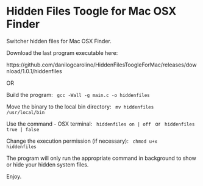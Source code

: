 # Hidden Files Toogle for Mac OSX Finder
Switcher hidden files for Mac OSX Finder.

Download the last program executable here:
<link>https://github.com/danilogcarolino/HiddenFilesToogleForMac/releases/download/1.0.1/hiddenfiles</link>

OR

Build the program:
<code>
  gcc -Wall -g main.c -o hiddenfiles
</code>

Move the binary to the local bin directory:
<code>
  mv hiddenfiles /usr/local/bin
</code>

Use the command - OSX terminal:
<code>
  hiddenfiles on | off
</code>
or
<code>
  hiddenfiles true | false
</code>

Change the execution permission (if necessary):
<code>
  chmod u+x hiddenfiles
</code>

The program will only run the appropriate command in background to show or hide your hidden system files.

Enjoy.
